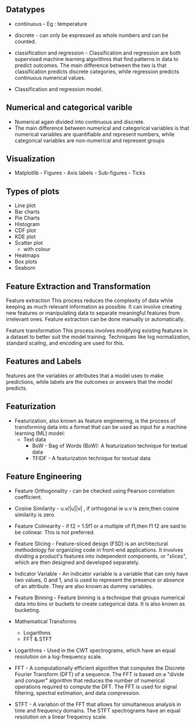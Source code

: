 ## Datatypes
- continuous - Eg : temperature
- discrete - can only be expressed as whole numbers and can be counted.
- classification and regression - Classification and regression are both supervised machine learning algorithms that find patterns in data to predict outcomes. The main difference between the two is that classification predicts discrete categories, while regression predicts continuous numerical values.

- Classification and regression model.
  
## Numerical and categorical varible
- Numerical again divided into continuous and discrete.
- The main difference between numerical and categorical variables is that numerical variables are quantifiable and represent numbers, while categorical variables are non-numerical and represent groups

## Visualization
- Matplotlib
          - Figures
          - Axis labels
          - Sub-figures
          - Ticks

## Types of plots
   - Line plot
   - Bar charts
   - Pie Charts
   - Histogram
   - CDF plot
   - KDE plot
   - Scatter plot
      - with colour
   - Heatmaps
   - Box plots
- Seaborn

## Feature Extraction and Transformation
Feature extraction
This process reduces the complexity of data while keeping as much relevant information as possible. It can involve creating new features or manipulating data to separate meaningful features from irrelevant ones. Feature extraction can be done manually or automatically. 

Feature transformation
This process involves modifying existing features in a dataset to better suit the model training. Techniques like log normalization, standard scaling, and encoding are used for this. 


## Features and Labels 
features are the variables or attributes that a model uses to make predictions, while labels are the outcomes or answers that the model predicts.

## Featurization 
- Featurization, also known as feature engineering, is the process of transforming data into a format that can be used as input for a machine learning (ML) model: 
   - Text data
      - BoW - Bag of Words (BoW): A featurization technique for textual data
      - TFIDF - A featurization technique for textual data 

## Feature Engineering
- Feature Orthogonality - can be checked using Pearson correlation coefficient.
- Cosine Similarity - u.v/|u||v| , if orthogonal ie u.v is zero,then cosine similarity is zero.
- Feature Colinearity - if f2 = 1.5f1 or a multiple of f1,then f1 f2 are said to be colinear. This is not preferred.
- Feature Slicing - Feature-sliced design (FSD) is an architectural methodology for organizing code in front-end applications. It involves dividing a product's features into independent components, or "slices", which are then designed and developed separately. 
- Indicator Variable - An indicator variable is a variable that can only have two values, 0 and 1, and is used to represent the presence or absence of an attribute. They are also known as dummy variables. 
- Feature Binning - Feature binning is a technique that groups numerical data into bins or buckets to create categorical data. It is also known as bucketing.
- Mathematical Transforms
   - Logarithms
   - FFT & STFT 

- Logarithms - Used in the CWT spectrograms, which have an equal resolution on a log-frequency scale. 

- FFT - A computationally efficient algorithm that computes the Discrete Fourier Transform (DFT) of a sequence. The FFT is based on a "divide and conquer" algorithm that reduces the number of numerical operations required to compute the DFT. The FFT is used for signal filtering, spectral estimation, and data compression.

- STFT - A variation of the FFT that allows for simultaneous analysis in time and frequency domains. The STFT spectrograms have an equal resolution on a linear frequency scale.
